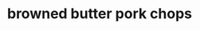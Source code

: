 ---
id: 5b4ebce7496b470014a9c74c
servings:
notes:
directions:
ingredients:
rating: 0
ease:
img:
category: main course
href: 'https://iamhomesteader.com/pork-chops/'
totalTime:
cookTime:
prepTime:
title: browned butter pork chops
slug: browned-butter-pork-chops
---